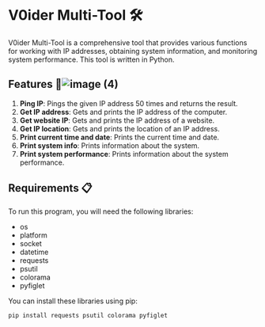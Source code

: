 # V0ider Multi-Tool 🛠️

V0ider Multi-Tool is a comprehensive tool that provides various functions for working with IP addresses, obtaining system information, and monitoring system performance. This tool is written in Python.

## Features 🎯![image (4)](https://github.com/BrewsPlays/V0ider-Multi-Tool/assets/138779711/987707cb-47c2-4bab-a556-df59de69f1bb)


1. **Ping IP**: Pings the given IP address 50 times and returns the result.
2. **Get IP address**: Gets and prints the IP address of the computer.
3. **Get website IP**: Gets and prints the IP address of a website.
4. **Get IP location**: Gets and prints the location of an IP address.
5. **Print current time and date**: Prints the current time and date.
6. **Print system info**: Prints information about the system.
7. **Print system performance**: Prints information about the system performance.

## Requirements 📋

To run this program, you will need the following libraries:

- os
- platform
- socket
- datetime
- requests
- psutil
- colorama
- pyfiglet

You can install these libraries using pip:

```bash
pip install requests psutil colorama pyfiglet
